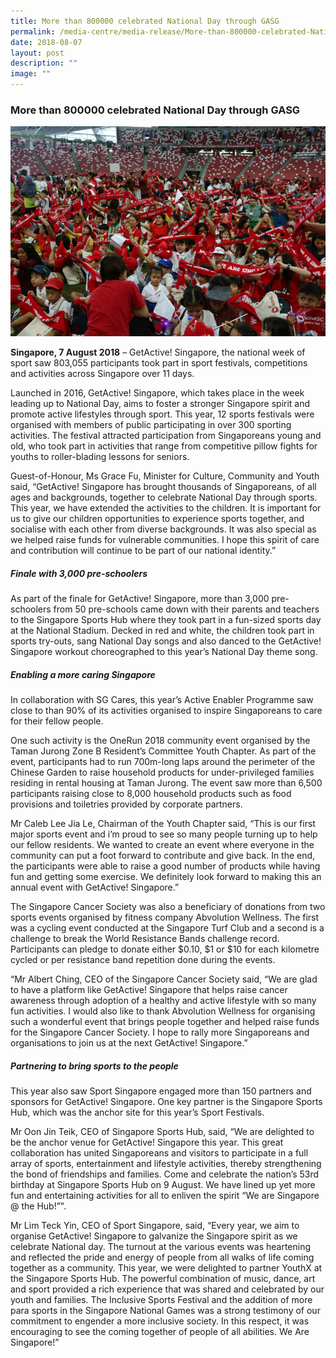```yaml
---
title: More than 800000 celebrated National Day through GASG
permalink: /media-centre/media-release/More-than-800000-celebrated-National-Day-through-GASG/
date: 2018-08-07
layout: post
description: ""
image: ""
---
```

### **More than 800000 celebrated National Day through GASG**

![](/images/Media%20Centre/Media%20Release/2018/August/GetActive%20Singapore%20Finale.jpeg)

**Singapore, 7 August 2018** – GetActive! Singapore, the national week of sport saw 803,055 participants took part in sport festivals, competitions and activities across Singapore over 11 days.

Launched in 2016, GetActive! Singapore, which takes place in the week leading up to National Day, aims to foster a stronger Singapore spirit and promote active lifestyles through sport. This year, 12 sports festivals were organised with members of public participating in over 300 sporting activities. The festival attracted participation from Singaporeans young and old, who took part in activities that range from competitive pillow fights for youths to roller-blading lessons for seniors.

Guest-of-Honour, Ms Grace Fu, Minister for Culture, Community and Youth said, “GetActive! Singapore has brought thousands of Singaporeans, of all ages and backgrounds, together to celebrate National Day through sports. This year, we have extended the activities to the children. It is important for us to give our children opportunities to experience sports together, and socialise with each other from diverse backgrounds. It was also special as we helped raise funds for vulnerable communities. I hope this spirit of care and contribution will continue to be part of our national identity.”

##### **Finale with 3,000 pre-schoolers**

As part of the finale for GetActive! Singapore, more than 3,000 pre-schoolers from 50 pre-schools came down with their parents and teachers to the Singapore Sports Hub where they took part in a fun-sized sports day at the National Stadium. Decked in red and white, the children took part in sports try-outs, sang National Day songs and also danced to the GetActive! Singapore workout choreographed to this year’s National Day theme song.

##### **Enabling a more caring Singapore**

In collaboration with SG Cares, this year’s Active Enabler Programme saw close to than 90% of its activities organised to inspire Singaporeans to care for their fellow people.
  
One such activity is the OneRun 2018 community event organised by the Taman Jurong Zone B Resident’s Committee Youth Chapter. As part of the event, participants had to run 700m-long laps around the perimeter of the Chinese Garden to raise household products for under-privileged families residing in rental housing at Taman Jurong. The event saw more than 6,500 participants raising close to 8,000 household products such as food provisions and toiletries provided by corporate partners.

Mr Caleb Lee Jia Le, Chairman of the Youth Chapter said, “This is our first major sports event and i’m proud to see so many people turning up to help our fellow residents. We wanted to create an event where everyone in the community can put a foot forward to contribute and give back. In the end, the participants were able to raise a good number of products while having fun and getting some exercise. We definitely look forward to making this an annual event with GetActive! Singapore.”

The Singapore Cancer Society was also a beneficiary of donations from two sports events organised by fitness company Abvolution Wellness. The first was a cycling event conducted at the Singapore Turf Club and a second is a challenge to break the World Resistance Bands challenge record. Participants can pledge to donate either $0.10, $1 or $10 for each kilometre cycled or per resistance band repetition done during the events.

“Mr Albert Ching, CEO of the Singapore Cancer Society said, “We are glad to have a platform like GetActive! Singapore that helps raise cancer awareness through adoption of a healthy and active lifestyle with so many fun activities. I would also like to thank Abvolution Wellness for organising such a wonderful event that brings people together and helped raise funds for the Singapore Cancer Society. I hope to rally more Singaporeans and organisations to join us at the next GetActive! Singapore.”

##### **Partnering to bring sports to the people**

This year also saw Sport Singapore engaged more than 150 partners and sponsors for GetActive! Singapore. One key partner is the Singapore Sports Hub, which was the anchor site for this year’s Sport Festivals.

Mr Oon Jin Teik, CEO of Singapore Sports Hub, said, “We are delighted to be the anchor venue for GetActive! Singapore this year. This great collaboration has united Singaporeans and visitors to participate in a full array of sports, entertainment and lifestyle activities, thereby strengthening the bond of friendships and families. Come and celebrate the nation’s 53rd birthday at Singapore Sports Hub on 9 August. We have lined up yet more fun and entertaining activities for all to enliven the spirit “We are Singapore @ the Hub!”".

Mr Lim Teck Yin, CEO of Sport Singapore, said, “Every year, we aim to organise GetActive! Singapore to galvanize the Singapore spirit as we celebrate National day.   The turnout at the various events was heartening and reflected the pride and energy of people from all walks of life coming together as a community.  This year, we were delighted to partner YouthX at the Singapore Sports Hub.  The powerful combination of music, dance, art and sport provided a rich experience that was shared and celebrated by our youth and families.  The Inclusive Sports Festival and the addition of more para sports in the Singapore National Games was a strong testimony of our commitment to engender a more inclusive society.  In this respect, it was encouraging to see the coming together of people of all abilities.  We Are Singapore!”